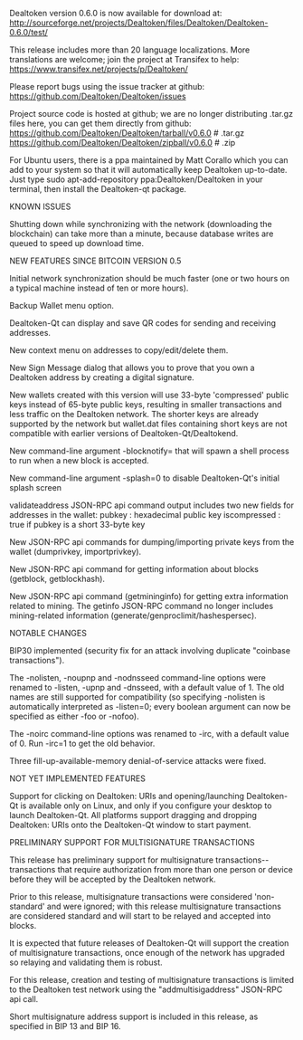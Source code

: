 Dealtoken version 0.6.0 is now available for download at:
http://sourceforge.net/projects/Dealtoken/files/Dealtoken/Dealtoken-0.6.0/test/

This release includes more than 20 language localizations.
More translations are welcome; join the
project at Transifex to help:
https://www.transifex.net/projects/p/Dealtoken/

Please report bugs using the issue tracker at github:
https://github.com/Dealtoken/Dealtoken/issues

Project source code is hosted at github; we are no longer
distributing .tar.gz files here, you can get them
directly from github:
https://github.com/Dealtoken/Dealtoken/tarball/v0.6.0  # .tar.gz
https://github.com/Dealtoken/Dealtoken/zipball/v0.6.0  # .zip

For Ubuntu users, there is a ppa maintained by Matt Corallo which
you can add to your system so that it will automatically keep
Dealtoken up-to-date.  Just type
sudo apt-add-repository ppa:Dealtoken/Dealtoken
in your terminal, then install the Dealtoken-qt package.


KNOWN ISSUES

Shutting down while synchronizing with the network
(downloading the blockchain) can take more than a minute,
because database writes are queued to speed up download
time.


NEW FEATURES SINCE BITCOIN VERSION 0.5

Initial network synchronization should be much faster
(one or two hours on a typical machine instead of ten or more
hours).

Backup Wallet menu option.

Dealtoken-Qt can display and save QR codes for sending
and receiving addresses.

New context menu on addresses to copy/edit/delete them.

New Sign Message dialog that allows you to prove that you
own a Dealtoken address by creating a digital
signature.

New wallets created with this version will
use 33-byte 'compressed' public keys instead of
65-byte public keys, resulting in smaller
transactions and less traffic on the Dealtoken
network. The shorter keys are already supported
by the network but wallet.dat files containing
short keys are not compatible with earlier
versions of Dealtoken-Qt/Dealtokend.

New command-line argument -blocknotify=<command>
that will spawn a shell process to run <command> 
when a new block is accepted.

New command-line argument -splash=0 to disable
Dealtoken-Qt's initial splash screen

validateaddress JSON-RPC api command output includes
two new fields for addresses in the wallet:
pubkey : hexadecimal public key
iscompressed : true if pubkey is a short 33-byte key

New JSON-RPC api commands for dumping/importing
private keys from the wallet (dumprivkey, importprivkey).

New JSON-RPC api command for getting information about
blocks (getblock, getblockhash).

New JSON-RPC api command (getmininginfo) for getting
extra information related to mining. The getinfo
JSON-RPC command no longer includes mining-related
information (generate/genproclimit/hashespersec).



NOTABLE CHANGES

BIP30 implemented (security fix for an attack involving
duplicate "coinbase transactions").

The -nolisten, -noupnp and -nodnsseed command-line
options were renamed to -listen, -upnp and -dnsseed,
with a default value of 1. The old names are still
supported for compatibility (so specifying -nolisten
is automatically interpreted as -listen=0; every
boolean argument can now be specified as either
-foo or -nofoo).

The -noirc command-line options was renamed to
-irc, with a default value of 0. Run -irc=1 to
get the old behavior.

Three fill-up-available-memory denial-of-service
attacks were fixed.


NOT YET IMPLEMENTED FEATURES

Support for clicking on Dealtoken: URIs and
opening/launching Dealtoken-Qt is available only on Linux,
and only if you configure your desktop to launch
Dealtoken-Qt. All platforms support dragging and dropping
Dealtoken: URIs onto the Dealtoken-Qt window to start
payment.


PRELIMINARY SUPPORT FOR MULTISIGNATURE TRANSACTIONS

This release has preliminary support for multisignature
transactions-- transactions that require authorization
from more than one person or device before they
will be accepted by the Dealtoken network.

Prior to this release, multisignature transactions
were considered 'non-standard' and were ignored;
with this release multisignature transactions are
considered standard and will start to be relayed
and accepted into blocks.

It is expected that future releases of Dealtoken-Qt
will support the creation of multisignature transactions,
once enough of the network has upgraded so relaying
and validating them is robust.

For this release, creation and testing of multisignature
transactions is limited to the Dealtoken test network using
the "addmultisigaddress" JSON-RPC api call.

Short multisignature address support is included in this
release, as specified in BIP 13 and BIP 16.
